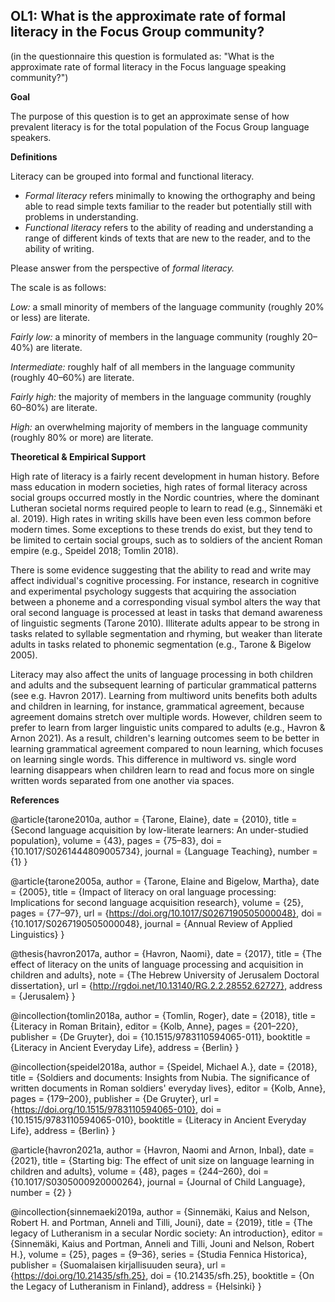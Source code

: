 
## OL1: What is the approximate rate of formal literacy in the Focus Group community?

(in the questionnaire this question is formulated as: "What is the approximate rate of formal literacy in the Focus language speaking community?")


**Goal**

The purpose of this question is to get an approximate sense of how prevalent literacy is for the total population of the Focus Group language speakers.



**Definitions**

Literacy can be grouped into formal and functional literacy.
- *Formal literacy* refers minimally to knowing the orthography and being able to read simple texts familiar to the reader but potentially still with problems in understanding.
- *Functional literacy* refers to the ability of reading and understanding a range of different kinds of texts that are new to the reader, and to the ability of writing.


Please answer from the perspective of *formal literacy.*


The scale is as follows:

*Low:* a small minority of members of the language community (roughly 20% or less) are literate.

*Fairly low:* a minority of members in the language community (roughly 20–40%) are literate.

*Intermediate:* roughly half of all members in the language community (roughly 40–60%) are literate.

*Fairly high:* the majority of members in the language community (roughly 60–80%) are literate.

*High:* an overwhelming majority of members in the language community (roughly 80% or more) are literate.



**Theoretical & Empirical Support**

High rate of literacy is a fairly recent development in human history. Before mass education in modern societies, high rates of formal literacy across social groups occurred mostly in the Nordic countries, where the dominant Lutheran societal norms required people to learn to read (e.g., Sinnemäki et al. 2019). High rates in writing skills have been even less common before modern times. Some exceptions to these trends do exist, but they tend to be limited to certain social groups, such as to soldiers of the ancient Roman empire (e.g., Speidel 2018; Tomlin 2018).

There is some evidence suggesting that the ability to read and write may affect individual's cognitive processing. For instance, research in cognitive and experimental psychology suggests that acquiring the association between a phoneme and a corresponding visual symbol alters the way that oral second language is processed at least in tasks that demand awareness of linguistic segments (Tarone 2010). Illiterate adults appear to be strong in tasks related to syllable segmentation and rhyming, but weaker than literate adults in tasks related to phonemic segmentation (e.g., Tarone & Bigelow 2005).

Literacy may also affect the units of language processing in both children and adults and the subsequent learning of particular grammatical patterns (see e.g. Havron 2017). Learning from multiword units benefits both adults and children in learning, for instance, grammatical agreement, because agreement domains stretch over multiple words. However, children seem to prefer to learn from larger linguistic units compared to adults (e.g., Havron & Arnon 2021). As a result, children's learning outcomes seem to be better in learning grammatical agreement compared to noun learning, which focuses on learning single words. This difference in multiword vs. single word learning disappears when children learn to read and focus more on single written words separated from one another via spaces.


**References**


@article{tarone2010a,
  author = {Tarone, Elaine},
  date = {2010},
  title = {Second language acquisition by low-literate learners: An under-studied population},
  volume = {43},
  pages = {75–83},
  doi = {10.1017/S0261444809005734},
  journal = {Language Teaching},
  number = {1}
}

@article{tarone2005a,
  author = {Tarone, Elaine and Bigelow, Martha},
  date = {2005},
  title = {Impact of literacy on oral language processing: Implications for second language acquisition research},
  volume = {25},
  pages = {77–97},
  url = {https://doi.org/10.1017/S0267190505000048},
  doi = {10.1017/S0267190505000048},
  journal = {Annual Review of Applied Linguistics}
}

@thesis{havron2017a,
  author = {Havron, Naomi},
  date = {2017},
  title = {The effect of literacy on the units of language processing and acquisition in children and adults},
  note = {The Hebrew University of Jerusalem Doctoral dissertation},
  url = {http://rgdoi.net/10.13140/RG.2.2.28552.62727},
  address = {Jerusalem}
}

@incollection{tomlin2018a,
  author = {Tomlin, Roger},
  date = {2018},
  title = {Literacy in Roman Britain},
  editor = {Kolb, Anne},
  pages = {201–220},
  publisher = {De Gruyter},
  doi = {10.1515/9783110594065-011},
  booktitle = {Literacy in Ancient Everyday Life},
  address = {Berlin}
}

@incollection{speidel2018a,
  author = {Speidel, Michael A.},
  date = {2018},
  title = {Soldiers and documents: Insights from Nubia. The significance of written documents in Roman soldiers' everyday lives},
  editor = {Kolb, Anne},
  pages = {179–200},
  publisher = {De Gruyter},
  url = {https://doi.org/10.1515/9783110594065-010},
  doi = {10.1515/9783110594065-010},
  booktitle = {Literacy in Ancient Everyday Life},
  address = {Berlin}
}

@article{havron2021a,
  author = {Havron, Naomi and Arnon, Inbal},
  date = {2021},
  title = {Starting big: The effect of unit size on language learning in children and adults},
  volume = {48},
  pages = {244–260},
  doi = {10.1017/S0305000920000264},
  journal = {Journal of Child Language},
  number = {2}
}

@incollection{sinnemaeki2019a,
  author = {Sinnemäki, Kaius and Nelson, Robert H. and Portman, Anneli and Tilli, Jouni},
  date = {2019},
  title = {The legacy of Lutheranism in a secular Nordic society: An introduction},
  editor = {Sinnemäki, Kaius and Portman, Anneli and Tilli, Jouni and Nelson, Robert H.},
  volume = {25},
  pages = {9–36},
  series = {Studia Fennica Historica},
  publisher = {Suomalaisen kirjallisuuden seura},
  url = {https://doi.org/10.21435/sfh.25},
  doi = {10.21435/sfh.25},
  booktitle = {On the Legacy of Lutheranism in Finland},
  address = {Helsinki}
}
